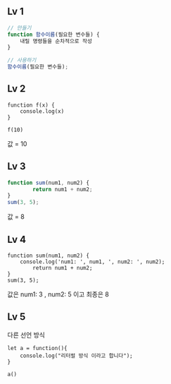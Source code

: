 ## **Lv 1**
``` js
// 만들기
function 함수이름(필요한 변수들) {
	내릴 명령들을 순차적으로 작성
}

// 사용하기
함수이름(필요한 변수들);
```

## **Lv 2**
```
function f(x) {
    console.log(x)
}

f(10)
```

값 = 10

## **Lv 3**
``` js
function sum(num1, num2) {
    	return num1 + num2;
}
sum(3, 5); 
```
값 = 8

## **Lv 4**
```
function sum(num1, num2) {
	console.log('num1: ', num1, ', num2: ', num2);
    	return num1 + num2;
}
sum(3, 5); 
```
값은
num1:  3 , num2:  5 이고
최종은 8

## **Lv 5**
다른 선언 방식
```
let a = function(){
	console.log("리터럴 방식 이라고 합니다");
}

a()
```